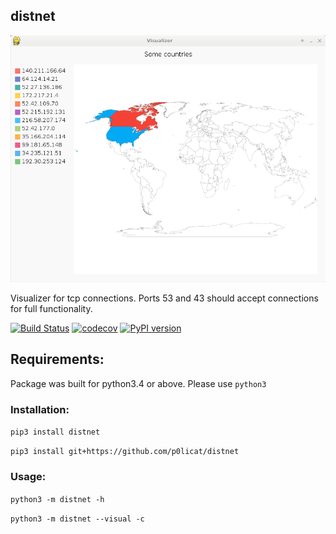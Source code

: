 ## distnet

![screenshot](/Documentation/Images/appearance.png)

Visualizer for tcp connections. Ports 53 and 43 should accept connections for full functionality.

[![Build Status](https://travis-ci.org/p0licat/distnet.svg?branch=develop_geoip)](https://travis-ci.org/p0licat/distnet)
[![codecov](https://codecov.io/gh/p0licat/distnet/branch/develop_geoip/graph/badge.svg)](https://codecov.io/gh/p0licat/distnet)
[![PyPI version](https://badge.fury.io/py/distnet.svg)](https://badge.fury.io/py/distnet)


## Requirements:

  Package was built for python3.4 or above. Please use `python3`

### Installation:

  `pip3 install distnet`

  `pip3 install git+https://github.com/p0licat/distnet`

### Usage:

  `python3 -m distnet -h`

  `python3 -m distnet --visual -c`
